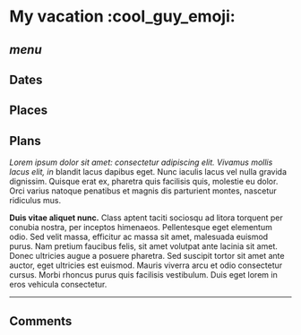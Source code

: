 # My vacation :cool_guy_emoji:

## *menu*

## __Dates__ 

## __Places__

## __Plans__ 

 *Lorem ipsum dolor sit amet: consectetur adipiscing elit. Vivamus mollis lacus elit, in* blandit lacus dapibus eget. Nunc iaculis lacus vel nulla gravida dignissim. Quisque erat ex, pharetra quis facilisis quis, molestie eu dolor. Orci varius natoque penatibus et magnis dis parturient montes, nascetur ridiculus mus. 
 
 __Duis vitae aliquet nunc.__ Class aptent taciti sociosqu ad litora torquent per conubia nostra, per inceptos himenaeos. Pellentesque eget elementum odio. Sed velit massa, efficitur ac massa sit amet, malesuada euismod purus. Nam pretium faucibus felis, sit amet volutpat ante lacinia sit amet. Donec ultricies augue a posuere pharetra. Sed suscipit tortor sit amet ante auctor, eget ultricies est euismod. Mauris viverra arcu et odio consectetur cursus. Morbi rhoncus purus quis facilisis vestibulum. Duis eget lorem in eros vehicula consectetur.

 ---

 ## __Comments__